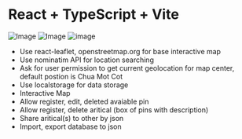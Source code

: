 # React + TypeScript + Vite
![Image](https://github.com/user-attachments/assets/4d03c303-f6da-4d09-8124-eeb2a79256c5)
![Image](https://github.com/user-attachments/assets/5a690f6b-40c4-42c8-8e43-7747802877b6)
![image](https://github.com/user-attachments/assets/c9a9e81d-2c9d-49f6-ab08-de85c6863add)
<ul>
      <li>Use react-leaflet, openstreetmap.org for base interactive map</li>
      <li>Use nominatim API for location searching</li>
      <li>Ask for user permission to get current geolocation for map center, default postion is Chua Mot Cot</li>
      <li>Use localstorage for data storage</li>
      <li>Interactive Map</li>
      <li>Allow register, edit, deleted avaiable pin</li>
      <li>Allow register, delete aritical (box of pins with description)</li>
      <li>Share aritical(s) to other by json</li>
       <li>Import, export database to json</li>
</ul>

